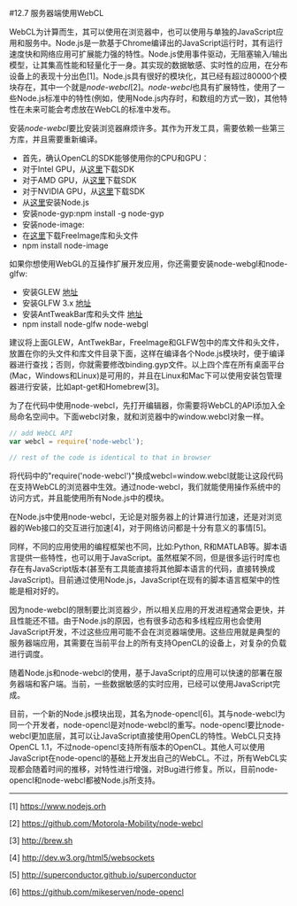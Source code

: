 #12.7 服务器端使用WebCL

WebCL为计算而生，其可以使用在浏览器中，也可以使用与单独的JavaScript应用和服务中。Node.js是一款基于Chrome编译出的JavaScript运行时，其有运行速度快和网络应用可扩展能力强的特性。Node.js使用事件驱动，无阻塞输入/输出模型，让其集高性能和轻量化于一身。其实现的数据敏感、实时性的应用，在分布设备上的表现十分出色[1]。Node.js具有很好的模块化，其已经有超过80000个模块存在，其中一个就是*node-webcl*[2]。*node-webcl*也具有扩展特性，使用了一些Node.js标准中的特性(例如，使用Node.js内存时，和数组的方式一致)，其他特性在未来可能会考虑放在WebCL的标准中发布。

安装*node-webcl*要比安装浏览器麻烦许多。其作为开发工具，需要依赖一些第三方库，并且需要重新编译。

- 首先，确认OpenCL的SDK能够使用你的CPU和GPU：
 - 对于Intel GPU，从[这里](https://software.intel.com/en-us/vcsource/tools/opencl-sdk)下载SDK
 - 对于AMD GPU，从[这里](https://developer.amd.com/tools-and-sdks/opencl-zone/amd-accelerated-paralled-processing-app-sdk)下载SDK
 - 对于NVIDIA GPU，从[这里](https://developer.nvidia.com/opencl)下载SDK
- 从[这里](http://nodejs.org)安装Node.js
- 安装node-gyp:npm install -g node-gyp
- 安装node-image:
 - 在[这里](http://freeimage.sourceforge.net)下载FreeImage库和头文件
 - npm install node-image

如果你想使用WebGL的互操作扩展开发应用，你还需要安装node-webgl和node-glfw:

- 安装GLEW [地址](http://glew.sourceforge.net)
- 安装GLFW 3.x [地址](http://www.glfw.org)
- 安装AntTweakBar库和头文件 [地址](http://anttweakbar.sourceforge.net)
- npm install node-glfw node-webgl

建议将上面GLEW，AntTwekBar，FreeImage和GLFW包中的库文件和头文件，放置在你的头文件和库文件目录下面，这样在编译各个Node.js模块时，便于编译器进行查找；否则，你就需要修改binding.gyp文件。以上四个库在所有桌面平台(Mac，Windows和Linux)是可用的，并且在Linux和Mac下可以使用安装包管理器进行安装，比如apt-get和Homebrew[3]。

为了在代码中使用node-webcl，先打开编辑器，你需要将WebCL的API添加入全局命名空间中。下面webcl对象，就和浏览器中的window.webcl对象一样。

```JavaScript
// add WebCL API
var webcl = require('node-webcl');

// rest of the code is identical to that in browser
```

将代码中的"require('node-webcl')"换成webcl=window.webcl就能让这段代码在支持WebCL的浏览器中生效。通过node-webcl，我们就能使用操作系统中的访问方式，并且能使用所有Node.js中的模块。

在Node.js中使用node-webcl，无论是对服务器上的计算进行加速，还是对浏览器的Web接口的交互进行加速[4]，对于网络访问都是十分有意义的事情[5]。

同样，不同的应用使用的编程框架也不同，比如:Python, R和MATLAB等。脚本语言提供一些特性，也可以用于JavaScript。虽然框架不同，但是很多运行时库也存在有JavaScript版本(甚至有工具能直接将其他脚本语言的代码，直接转换成JavaScript)。目前通过使用Node.js，JavaScript在现有的脚本语言框架中的性能是相对好的。

因为node-webcl的限制要比浏览器少，所以相关应用的开发进程通常会更快，并且性能还不错。由于Node.js的原因，也有很多动态和多线程应用也会使用JavaScript开发，不过这些应用可能不会在浏览器端使用。这些应用就是典型的服务器端应用，其需要在当前平台上的所有支持OpenCL的设备上，对复杂的负载进行调度。

随着Node.js和node-webcl的使用，基于JavaScript的应用可以快速的部署在服务器端和客户端。当前，一些数据敏感的实时应用，已经可以使用JavaScript完成。

目前，一个新的Node.js模块出现，其名为node-opencl[6]。其与node-webcl为同一个开发者，node-opencl是对node-webcl的重写。node-opencl要比node-webcl更加底层，其可以让JavaScript直接使用OpenCL的特性。WebCL只支持OpenCL 1.1，不过node-opencl支持所有版本的OpenCL。其他人可以使用JavaScript在node-opencl的基础上开发出自己的WebCL。不过，所有WebCL实现都会随着时间的推移，对特性进行增强，对Bug进行修复。所以，目前node-opencl和node-webcl都被Node.js所支持。

-------

[1] https://www.nodejs.orh

[2] https://github.com/Motorola-Mobility/node-webcl

[3] http://brew.sh

[4] http://dev.w3.org/html5/websockets

[5] http://superconductor.github.io/superconductor

[6] https://github.com/mikeserven/node-opencl